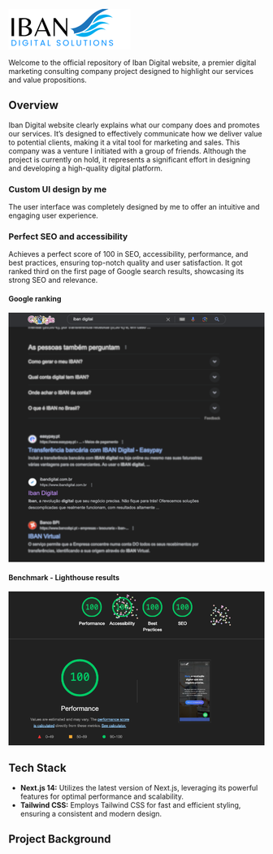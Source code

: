 ![Iban Digital company logo](./readme-assets/iban-digital-logo.png)

Welcome to the official repository of Iban Digital website, a premier digital marketing consulting company project designed to highlight our services and value propositions.

## Overview

Iban Digital website clearly explains what our company does and promotes our services. It’s designed to effectively communicate how we deliver value to potential clients, making it a vital tool for marketing and sales. This company was a venture I initiated with a group of friends. Although the project is currently on hold, it represents a significant effort in designing and developing a high-quality digital platform.

### Custom UI design by me

The user interface was completely designed by me to offer an intuitive and engaging user experience.

### Perfect SEO and accessibility

Achieves a perfect score of 100 in SEO, accessibility, performance, and best practices, ensuring top-notch quality and user satisfaction. It got ranked third on the first page of Google search results, showcasing its strong SEO and relevance.

#### Google ranking

![Screenshot showcasing Iban Digital website ranked third on Google search results](./readme-assets/iban-google-ranking.png)

#### Benchmark - Lighthouse results

![Screenshot showcasing Iban Digital website benchmarking results](./readme-assets/iban-lighthouse-results.png)

## Tech Stack

- **Next.js 14:** Utilizes the latest version of Next.js, leveraging its powerful features for optimal performance and scalability.
- **Tailwind CSS:** Employs Tailwind CSS for fast and efficient styling, ensuring a consistent and modern design.

## Project Background
